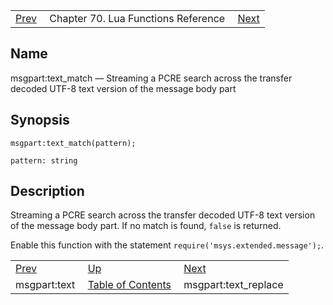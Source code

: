 |     |     |     |
| --- | --- | --- |
| [Prev](lua.ref.msgpart_text)  | Chapter 70. Lua Functions Reference |  [Next](lua.ref.msgpart_text_replace) |

<a name="lua.ref.msgpart_text_match"></a>
## Name

msgpart:text_match — Streaming a PCRE search across the transfer decoded UTF-8 text version of the message body part

<a name="idp17200688"></a>
## Synopsis

`msgpart:text_match(pattern);`

`pattern: string`<a name="idp17203616"></a>
## Description

Streaming a PCRE search across the transfer decoded UTF-8 text version of the message body part. If no match is found, `false` is returned.

Enable this function with the statement `require('msys.extended.message');`.

|     |     |     |
| --- | --- | --- |
| [Prev](lua.ref.msgpart_text)  | [Up](lua.function.details) |  [Next](lua.ref.msgpart_text_replace) |
| msgpart:text  | [Table of Contents](index) |  msgpart:text_replace |

